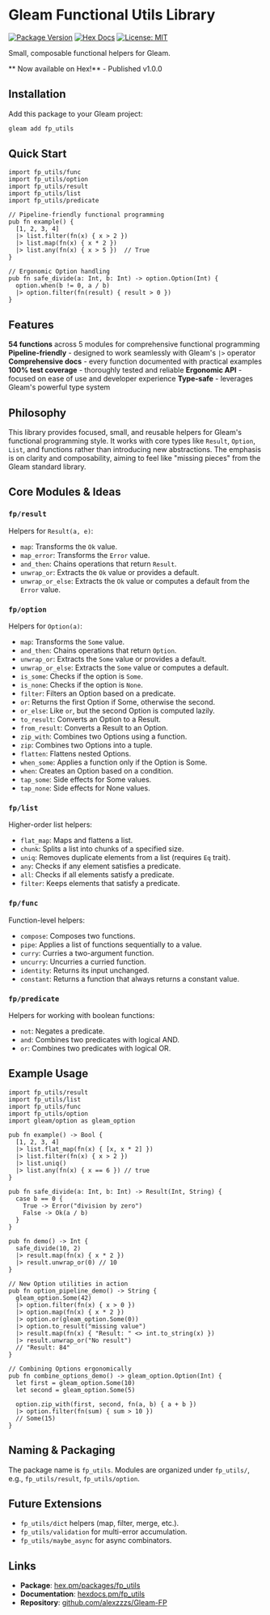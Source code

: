 # Gleam Functional Utils Library

[![Package Version](https://img.shields.io/hexpm/v/fp_utils)](https://hex.pm/packages/fp_utils)
[![Hex Docs](https://img.shields.io/badge/hex-docs-ffaff3)](https://hexdocs.pm/fp_utils/)
[![License: MIT](https://img.shields.io/badge/License-MIT-yellow.svg)](https://opensource.org/licenses/MIT)

Small, composable functional helpers for Gleam.

** Now available on Hex!** - Published v1.0.0

## Installation

Add this package to your Gleam project:

```sh
gleam add fp_utils
```

## Quick Start

```gleam
import fp_utils/func
import fp_utils/option
import fp_utils/result
import fp_utils/list
import fp_utils/predicate

// Pipeline-friendly functional programming
pub fn example() {
  [1, 2, 3, 4]
  |> list.filter(fn(x) { x > 2 })
  |> list.map(fn(x) { x * 2 })
  |> list.any(fn(x) { x > 5 })  // True
}

// Ergonomic Option handling
pub fn safe_divide(a: Int, b: Int) -> option.Option(Int) {
  option.when(b != 0, a / b)
  |> option.filter(fn(result) { result > 0 })
}
```

## Features

 **54 functions** across 5 modules for comprehensive functional programming
 **Pipeline-friendly** - designed to work seamlessly with Gleam's `|>` operator
 **Comprehensive docs** - every function documented with practical examples
 **100% test coverage** - thoroughly tested and reliable
 **Ergonomic API** - focused on ease of use and developer experience
 **Type-safe** - leverages Gleam's powerful type system

## Philosophy

This library provides focused, small, and reusable helpers for Gleam's functional programming style. It works with core types like `Result`, `Option`, `List`, and functions rather than introducing new abstractions. The emphasis is on clarity and composability, aiming to feel like "missing pieces" from the Gleam standard library.

## Core Modules & Ideas

### `fp/result`
Helpers for `Result(a, e)`:
- `map`: Transforms the `Ok` value.
- `map_error`: Transforms the `Error` value.
- `and_then`: Chains operations that return `Result`.
- `unwrap_or`: Extracts the `Ok` value or provides a default.
- `unwrap_or_else`: Extracts the `Ok` value or computes a default from the `Error` value.

### `fp/option`
Helpers for `Option(a)`:
- `map`: Transforms the `Some` value.
- `and_then`: Chains operations that return `Option`.
- `unwrap_or`: Extracts the `Some` value or provides a default.
- `unwrap_or_else`: Extracts the `Some` value or computes a default.
- `is_some`: Checks if the option is `Some`.
- `is_none`: Checks if the option is `None`.
- `filter`: Filters an Option based on a predicate.
- `or`: Returns the first Option if Some, otherwise the second.
- `or_else`: Like `or`, but the second Option is computed lazily.
- `to_result`: Converts an Option to a Result.
- `from_result`: Converts a Result to an Option.
- `zip_with`: Combines two Options using a function.
- `zip`: Combines two Options into a tuple.
- `flatten`: Flattens nested Options.
- `when_some`: Applies a function only if the Option is Some.
- `when`: Creates an Option based on a condition.
- `tap_some`: Side effects for Some values.
- `tap_none`: Side effects for None values.

### `fp/list`
Higher-order list helpers:
- `flat_map`: Maps and flattens a list.
- `chunk`: Splits a list into chunks of a specified size.
- `uniq`: Removes duplicate elements from a list (requires `Eq` trait).
- `any`: Checks if any element satisfies a predicate.
- `all`: Checks if all elements satisfy a predicate.
- `filter`: Keeps elements that satisfy a predicate.

### `fp/func`
Function-level helpers:
- `compose`: Composes two functions.
- `pipe`: Applies a list of functions sequentially to a value.
- `curry`: Curries a two-argument function.
- `uncurry`: Uncurries a curried function.
- `identity`: Returns its input unchanged.
- `constant`: Returns a function that always returns a constant value.

### `fp/predicate`
Helpers for working with boolean functions:
- `not`: Negates a predicate.
- `and`: Combines two predicates with logical AND.
- `or`: Combines two predicates with logical OR.

## Example Usage

```gleam
import fp_utils/result
import fp_utils/list
import fp_utils/func
import fp_utils/option
import gleam/option as gleam_option

pub fn example() -> Bool {
  [1, 2, 3, 4]
  |> list.flat_map(fn(x) { [x, x * 2] })
  |> list.filter(fn(x) { x > 2 })
  |> list.uniq()
  |> list.any(fn(x) { x == 6 }) // true
}

pub fn safe_divide(a: Int, b: Int) -> Result(Int, String) {
  case b == 0 {
    True -> Error("division by zero")
    False -> Ok(a / b)
  }
}

pub fn demo() -> Int {
  safe_divide(10, 2)
  |> result.map(fn(x) { x * 2 })
  |> result.unwrap_or(0) // 10
}

// New Option utilities in action
pub fn option_pipeline_demo() -> String {
  gleam_option.Some(42)
  |> option.filter(fn(x) { x > 0 })
  |> option.map(fn(x) { x * 2 })
  |> option.or(gleam_option.Some(0))
  |> option.to_result("missing value")
  |> result.map(fn(x) { "Result: " <> int.to_string(x) })
  |> result.unwrap_or("No result")
  // "Result: 84"
}

// Combining Options ergonomically
pub fn combine_options_demo() -> gleam_option.Option(Int) {
  let first = gleam_option.Some(10)
  let second = gleam_option.Some(5)

  option.zip_with(first, second, fn(a, b) { a + b })
  |> option.filter(fn(sum) { sum > 10 })
  // Some(15)
}
```

## Naming & Packaging

The package name is `fp_utils`.
Modules are organized under `fp_utils/`, e.g., `fp_utils/result`, `fp_utils/option`.

## Future Extensions

- `fp_utils/dict` helpers (map, filter, merge, etc.).
- `fp_utils/validation` for multi-error accumulation.
- `fp_utils/maybe_async` for async combinators.

## Links

- **Package**: [hex.pm/packages/fp_utils](https://hex.pm/packages/fp_utils)
- **Documentation**: [hexdocs.pm/fp_utils](https://hexdocs.pm/fp_utils/)
- **Repository**: [github.com/alexzzzs/Gleam-FP](https://github.com/alexzzzs/Gleam-FP)